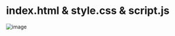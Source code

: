 # index.html & style.css & script.js
![image](https://github.com/user-attachments/assets/94698e1b-90b4-4de8-aa5a-e839f74d3368)
